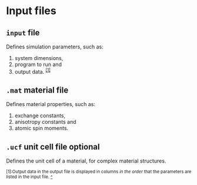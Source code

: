 # Input files
## `input` file

Defines simulation parameters, such as:

1. system dimensions, 
2. program to run and 
3. output data. <sup name="output">[[1]](#output-text)</sup>


## `.mat` material file
Defines material properties, such as:
1. exchange constants,
2. anisotropy constants and 
3. atomic spin moments.
## `.ucf` unit cell file **optional**
Defines the unit cell of a material, for complex material structures.

<sup><a name="output-text">[1]</a>:Output data in the output file is displayed in columns _in the order_ that the parameters are listed in the input file. [^](#output)</sup>


